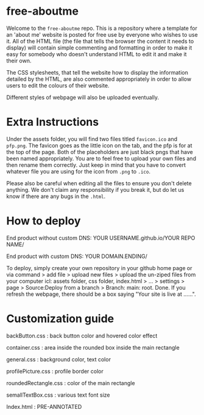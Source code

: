 # free-aboutme

Welcome to the `free-aboutme` repo. This is a repository where a template for an 'about me' website is posted for free use by everyone who wishes to use it. All of the HTML file (the file that tells the browser the content it needs to display) will contain simple commenting and formatting in order to make it easy for somebody who doesn't understand HTML to edit it and make it their own.

The CSS stylesheets, that tell the website how to display the information detailed by the HTML, are also commented appropriately in order to allow users to edit the colours of their website.

Different styles of webpage will also be uploaded eventually.

# Extra Instructions

Under the assets folder, you will find two files titled `favicon.ico` and `pfp.png`. The favicon goes as the little icon on the tab, and the pfp is for at the top of the page. Both of the placeholders are just black pngs that have been named appropriately. You are to feel free to upload your own files and then rename them correctly. Just keep in mind that you have to convert whatever file you are using for the icon from `.png` to `.ico`.

Please also be careful when editing all the files to ensure you don't delete anything. We don't claim any responsibility if you break it, but do let us know if there are any bugs in the `.html`.

# How to deploy

End product without custom DNS: YOUR USERNAME.github.io/YOUR REPO NAME/

End product with custom DNS: YOUR DOMAIN.ENDING/

To deploy, simply create your own repository in your github home page or via command > add file > upload new files > upload the un-ziped files from your computer icl: assets folder, css folder, index.html >  ... > settings > page > Source:Deploy from a branch > Branch: main: root. Done. If you refresh the webpage, there should be a box saying "Your site is live at ......".

# Customization guide

backButton.css : back button color and hovered color effect

container.css : area inside the rounded box inside the main rectangle

general.css : background color, text color

profilePicture.css : profile border color

roundedRectangle.css : color of the main rectangle

semallTextBox.css : various text font size

Index.html : PRE-ANNOTATED
